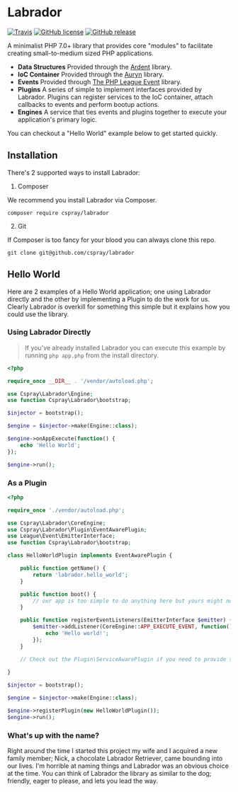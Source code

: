 # Labrador

[![Travis](https://img.shields.io/travis/cspray/labrador.svg?style=flat-square)](https://travis-ci.org/cspray/labrador)
[![GitHub license](https://img.shields.io/github/license/cspray/labrador.svg?style=flat-square)](http://opensource.org/licenses/MIT)
[![GitHub release](https://img.shields.io/github/release/cspray/labrador.svg?style=flat-square)](https://github.com/cspray/labrador/releases/latest)

A minimalist PHP 7.0+ library that provides core "modules" to facilitate creating small-to-medium sized PHP 
applications.

- **Data Structures** Provided through the [Ardent](https://github.com/morrisonlevi/Ardent) library.
- **IoC Container** Provided through the [Auryn](https://github.com/rdlowrey/Auryn) library.
- **Events** Provided through [The PHP League Event](https://github.com/thephpleague/event) library.
- **Plugins** A series of simple to implement interfaces provided by Labrador. Plugins can register services to the IoC container, attach callbacks to events and perform bootup actions.
- **Engines** A service that ties events and plugins together to execute your application's primary logic.

You can checkout a "Hello World" example below to get started quickly.

## Installation

There's 2 supported ways to install Labrador:

1. Composer

We recommend you install Labrador via Composer.
 
`composer require cspray/labrador`

2. Git

If Composer is too fancy for your blood you can always clone this repo.

`git clone git@github.com/cspray/labrador`

## Hello World

Here are 2 examples of a Hello World application; one using Labrador directly and the other by implementing 
a Plugin to do the work for us. Clearly Labrador is overkill for something this simple but it explains how you 
could use the library.

### Using Labrador Directly

> If you've already installed Labrador you can execute this example by running `php app.php` from the install directory.

```php
<?php

require_once __DIR__ . '/vendor/autoload.php';

use Cspray\Labrador\Engine;
use function Cspray\Labrador\bootstrap;

$injector = bootstrap();

$engine = $injector->make(Engine::class);

$engine->onAppExecute(function() {
    echo 'Hello World';
});

$engine->run();
```

### As a Plugin

```php
<?php

require_once './vendor/autoload.php';

use Cspray\Labrador\CoreEngine;
use Cspray\Labrador\Plugin\EventAwarePlugin;
use League\Event\EmitterInterface;
use function Cspray\Labrador\bootstrap;

class HelloWorldPlugin implements EventAwarePlugin {

    public function getName() {
        return 'labrador.hello_world';
    }

    public function boot() {
        // our app is too simple to do anything here but yours might not be
    }

    public function registerEventListeners(EmitterInterface $emitter) {
        $emitter->addListener(CoreEngine::APP_EXECUTE_EVENT, function() {
            echo 'Hello world!';
        });
    }

    // Check out the Plugin\ServiceAwarePlugin if you need to provide services
    
}

$injector = bootstrap();

$engine = $injector->make(Engine::class);

$engine->registerPlugin(new HelloWorldPlugin());
$engine->run();
```

### What's up with the name?

Right around the time I started this project my wife and I acquired a new family member; 
Nick, a chocolate Labrador Retriever, came bounding into our lives. I'm horrible at naming 
things and Labrador was an obvious choice at the time. You can think of Labrador the library 
as similar to the dog; friendly, eager to please, and lets you lead the way.
